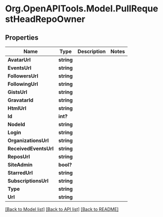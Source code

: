 # Org.OpenAPITools.Model.PullRequestHeadRepoOwner

## Properties

Name | Type | Description | Notes
------------ | ------------- | ------------- | -------------
**AvatarUrl** | **string** |  | 
**EventsUrl** | **string** |  | 
**FollowersUrl** | **string** |  | 
**FollowingUrl** | **string** |  | 
**GistsUrl** | **string** |  | 
**GravatarId** | **string** |  | 
**HtmlUrl** | **string** |  | 
**Id** | **int?** |  | 
**NodeId** | **string** |  | 
**Login** | **string** |  | 
**OrganizationsUrl** | **string** |  | 
**ReceivedEventsUrl** | **string** |  | 
**ReposUrl** | **string** |  | 
**SiteAdmin** | **bool?** |  | 
**StarredUrl** | **string** |  | 
**SubscriptionsUrl** | **string** |  | 
**Type** | **string** |  | 
**Url** | **string** |  | 

[[Back to Model list]](../README.md#documentation-for-models) [[Back to API list]](../README.md#documentation-for-api-endpoints) [[Back to README]](../README.md)

